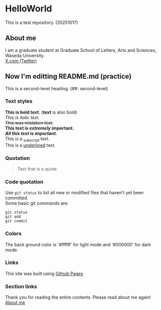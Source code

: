 # HelloWorld
This is a test repository. (20251017)

## About me
I am a graduate student at Graduate School of Letters, Arts and Sciences, Waseda University.\
[X.com (Twitter)](https://x.com/@yuya121101)

## Now I'm editting README.md (practice)
This is a second-level heading. (##: second-level)

### Text  styles
**This is bold text.** (__text__ is also bold)\
_This is italic text._<br/>
~~This was mistaken text.~~  
**This text is _extremely_ important.**\
***All this text is important.***\
This is a <sub>subscript</sub> text.\
This is a <ins>underlined</ins> text.

### Quotation
> Text that is a quote.

### Code quotation
Use `git status` to list all new or modified files that haven't yet been committed.\
Some basic git commands are:
```
git status
git add
git commit
```

### Colors
The back ground color is '#ffffff' for light mode and '#000000' for dark mode.

### Links
This site was built using [Github Pages](https://pages.github.com/)

### Section links
Thank you for reading the entire contents.
Please read about me again! [About me](#About-me)
